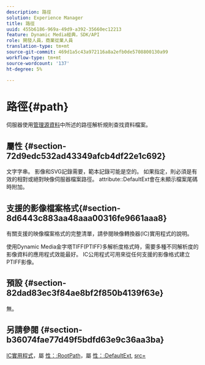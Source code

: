 ```yaml
---
description: 路徑
solution: Experience Manager
title: 路徑
uuid: 455b6186-969a-49d9-a392-35660ec12213
feature: Dynamic Media經典，SDK/API
role: 開發人員，商業從業人員
translation-type: tm+mt
source-git-commit: 469d1a5c43a972116a8a2efb0de5708800130a99
workflow-type: tm+mt
source-wordcount: '137'
ht-degree: 5%

---
```



# 路徑{#path}

伺服器使用[管理源資料](../../../../../../is-api/image-serving-api-ref/c-configuration-and-administration/c-configuration-and-administration.md#concept-1ec4d9f0e58a430cae045761f1ff9173)中所述的路徑解析規則查找資料檔案。

## 屬性 {#section-72d9edc532ad43349afcb4df22e1c692}

文字字串。 影像和SVG記錄需要，範本記錄可能是空的。 如果指定，則必須是有效的相對或絕對映像伺服器檔案路徑。 attribute::DefaultExt會在未顯示檔案尾碼時附加。

## 支援的影像檔案格式{#section-8d6443c883aa48aaa00316fe9661aaa8}

有關支援的映像檔案格式的完整清單，請參閱映像轉換器(IC)實用程式的說明。

使用Dynamic Media金字塔TIFF(PTIFF)多解析度格式時，需要多種不同解析度的影像資料的應用程式效能最好。 IC公用程式可用來從任何支援的影像格式建立PTIFF影像。

## 預設 {#section-82dad83ec3f84ae8bf2f850b4139f63e}

無。

## 另請參閱 {#section-b36074fae77d49f5bdfd63e9c36aa3ba}

[IC實用程式](../../../../../../is-api/is-utils/utilities/r-ic.md#reference-de9f43c63a8f48f1a755ff1760af8b7b)，屬 [性：:RootPath](../../../../../../is-api/image-catalog/image-serving-api-ref/c-image-catalog-reference/c-attributes-reference/r-rootpath.md#reference-17d57e5967be403b8408fa7214017494)，屬 [性：:DefaultExt](../../../../../../is-api/image-catalog/image-serving-api-ref/c-image-catalog-reference/c-attributes-reference/r-defaultext.md#reference-1b96c71a253049ddaeae09892d3484a0), [src=](../../../../../../is-api/http-ref/image-serving-api-ref/c-http-protocol-reference/c-command-reference/r-src.md#reference-f6506637778c4c69bf106a7924a91ab1)
